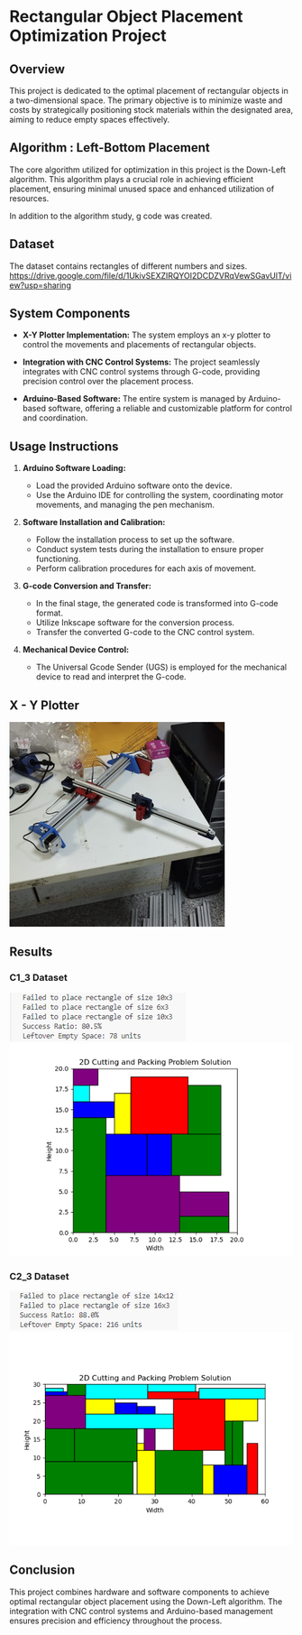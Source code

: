# Rectangular Object Placement Optimization Project

## Overview

This project is dedicated to the optimal placement of rectangular objects in a two-dimensional space. The primary objective is to minimize waste and costs by strategically positioning stock materials within the designated area, aiming to reduce empty spaces effectively.

## Algorithm : Left-Bottom Placement

The core algorithm utilized for optimization in this project is the Down-Left algorithm. This algorithm plays a crucial role in achieving efficient placement, ensuring minimal unused space and enhanced utilization of resources.

In addition to the algorithm study, g code was created.

## Dataset 
The dataset contains rectangles of different numbers and sizes.
https://drive.google.com/file/d/1UkivSEXZIRQYOI2DCDZVRqVewSGavUlT/view?usp=sharing

## System Components

- **X-Y Plotter Implementation:** The system employs an x-y plotter to control the movements and placements of rectangular objects.

- **Integration with CNC Control Systems:** The project seamlessly integrates with CNC control systems through G-code, providing precision control over the placement process.

- **Arduino-Based Software:** The entire system is managed by Arduino-based software, offering a reliable and customizable platform for control and coordination.

## Usage Instructions

1. **Arduino Software Loading:**
   - Load the provided Arduino software onto the device.
   - Use the Arduino IDE for controlling the system, coordinating motor movements, and managing the pen mechanism.

2. **Software Installation and Calibration:**
   - Follow the installation process to set up the software.
   - Conduct system tests during the installation to ensure proper functioning.
   - Perform calibration procedures for each axis of movement.

3. **G-code Conversion and Transfer:**
   - In the final stage, the generated code is transformed into G-code format.
   - Utilize Inkscape software for the conversion process.
   - Transfer the converted G-code to the CNC control system.

4. **Mechanical Device Control:**
   - The Universal Gcode Sender (UGS) is employed for the mechanical device to read and interpret the G-code.
     
## X - Y Plotter
![xy-plotter](images/plotter.png)
## Results

### C1_3 Dataset
![C1_3 Dataset Analysis](images/c1-3-analysis.png)
![C1_3 Dataset](images/c1_3.png)

### C2_3 Dataset
![C2_3 Dataset](images/c2-3-analysis.png)
![C2_3 Dataset Analysis](images/c2-3.png)
## Conclusion

This project combines hardware and software components to achieve optimal rectangular object placement using the Down-Left algorithm. The integration with CNC control systems and Arduino-based management ensures precision and efficiency throughout the process.

